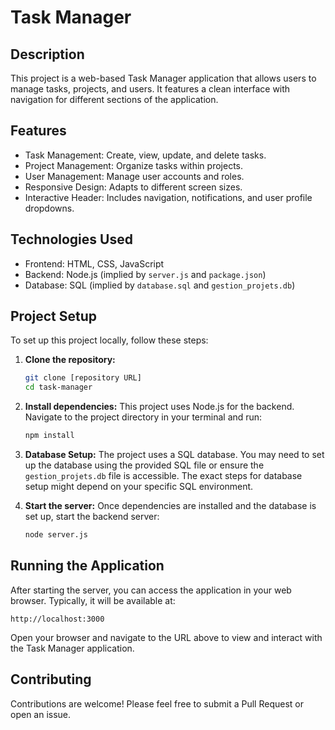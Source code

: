# Task Manager

## Description

This project is a web-based Task Manager application that allows users to manage tasks, projects, and users. It features a clean interface with navigation for different sections of the application.

## Features

*   Task Management: Create, view, update, and delete tasks.
*   Project Management: Organize tasks within projects.
*   User Management: Manage user accounts and roles.
*   Responsive Design: Adapts to different screen sizes.
*   Interactive Header: Includes navigation, notifications, and user profile dropdowns.

## Technologies Used

*   Frontend: HTML, CSS, JavaScript
*   Backend: Node.js (implied by `server.js` and `package.json`)
*   Database: SQL (implied by `database.sql` and `gestion_projets.db`)

## Project Setup

To set up this project locally, follow these steps:

1.  **Clone the repository:**
    ```bash
    git clone [repository URL]
    cd task-manager
    ```

2.  **Install dependencies:**
    This project uses Node.js for the backend. Navigate to the project directory in your terminal and run:
    ```bash
    npm install
    ```

3.  **Database Setup:**
    The project uses a SQL database. You may need to set up the database using the provided SQL file or ensure the `gestion_projets.db` file is accessible. The exact steps for database setup might depend on your specific SQL environment.

4.  **Start the server:**
    Once dependencies are installed and the database is set up, start the backend server:
    ```bash
    node server.js
    ```

## Running the Application

After starting the server, you can access the application in your web browser. Typically, it will be available at:
```
http://localhost:3000
```

Open your browser and navigate to the URL above to view and interact with the Task Manager application.

## Contributing

Contributions are welcome! Please feel free to submit a Pull Request or open an issue.
